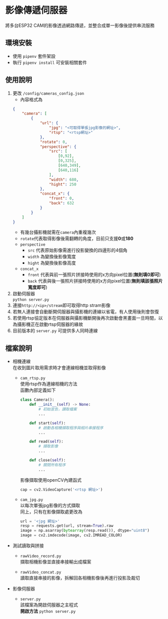 # 影像傳遞伺服器
將多台ESP32 CAM的影像透過網路傳遞，並整合成單一影像後提供串流服務

## 環境安裝
- 使用 `pipenv` 套件架設
- 執行 `pipenv install` 可安裝相關套件


## 使用說明
1. 更改 `/config/cameras_config.json`
   - 內容格式為
    ```json
    {
        "camera": [
            {
                "url": {
                    "jpg": "<可取得單張jpg影像的網址>",
                    "rtsp": "<rtsp網址>"
                },
                "rotate": 0,
                "perspective": {
                    "src": [
                        [0,92],
                        [0,325],
                        [640,349],
                        [640,116]
                    ],
                    "width": 680,
                    "hight": 250
                },
                "concat_x": {
                    "front": 0,
                    "back": 632
                }
            }
        ]
    }
    ```
   - 有幾台攝影機就需在`camera`內重複幾次
   - `rotate`代表取得影像後需翻轉的角度，目前只支援**0**或**180**
   - `perspective` 
     - `src` 代表原始影像需進行投影變換的四邊形的4個角
     - `width` 為變換後影像寬度
     - `hight` 為變換後影像高度
   - `concat_x`
     - `front` 代表與前一張照片拼接時使用的x方向pixel位置(**無則填0即可**)
     - `back` 代表與後一張照片拼接時使用的x方向pixel位置(**無則填該張照片寬度即可**)
2. 啟動伺服器\
   `python server.py`
3. 連接`http://<ip>/stream`即可取得http stram影像
4. 若無人連接會自動斷開伺服器與攝影機的連線以省電，有人使用後則會恢復
5. 若使用rtsp協定版本在伺服器與攝影機斷開後再次啟動會黑畫面一旦時間，以為攝影機正在啟動rtsp伺服器的緣故
6. 目前版本的 `server.py` 可提供多人同時連線

## 檔案說明
- 相機連線  
    在收到圖片取用需求時才會連線相機並取得影像
    - `cam_rtsp.py`\
        使用rtsp作為連線相機的方法\
        函數內部定義如下
        ```python
        class Camera():
            def __init__(self) -> None:
                # 初始宣告，讀取檔案
                ...

            def start(self):
                # 啟動各相機擷取程序與相片串接程序
                ...

            def read(self):
                # 擷取影像
                ...

            def close(self):
                # 關閉所有程序
                ...
        ```
        影像擷取使用openCV內建函式
        ```python
        cap = cv2.VideoCapture('<rtsp 網址>')
        ```

    - `cam_jpg.py`\
        以每次單張jpg影像的方式擷取\
        同上，只有在影像擷取處更改為
        ```python
        url = '<jpg 網址>'
        resp = requests.get(url, stream=True).raw
        image = np.asarray(bytearray(resp.read()), dtype="uint8")
        image = cv2.imdecode(image, cv2.IMREAD_COLOR)
        ```

- 測試讀取與拼接
    - `rawVideo_record.py`\
        擷取相機影像並直接串接輸出成檔案

    - `rawVideo_concat.py`\
        讀取直接串接的影像，拆解回各相機影像後再進行投影及裁切

- 影像伺服器
    - `server.py`\
        該檔案為開啟伺服器之主程式\
        **開啟方法** `python server.py`

